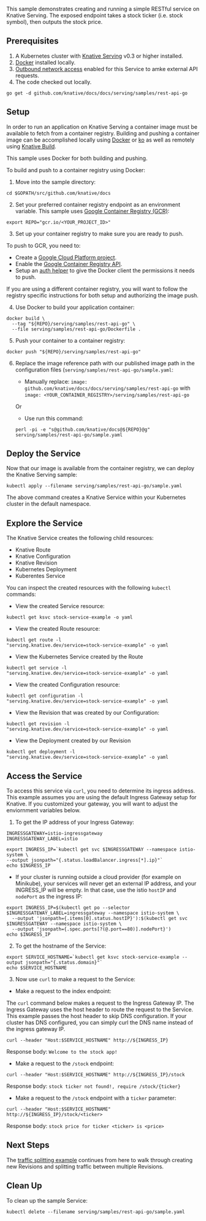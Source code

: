 
This sample demonstrates creating and running a simple RESTful service on
Knative Serving. The exposed endpoint takes a stock ticker (i.e. stock symbol),
then outputs the stock price.

## Prerequisites

1. A Kubernetes cluster with
   [Knative Serving](../../../install/README.md)
   v0.3 or higher installed.
1. [Docker](https://docs.docker.com/get-started/#prepare-your-docker-environment)
   installed locally.
1. [Outbound network access](../../../serving/outbound-network-access.md)
   enabled for this Service to amke external API requests.
1. The code checked out locally.

```
go get -d github.com/knative/docs/docs/serving/samples/rest-api-go
```

## Setup

In order to run an application on Knative Serving a container image must be
available to fetch from a container registry. Building and pushing a container
image can be accomplished locally using
[Docker](https://docs.docker.com/get-started) or
[ko](https://github.com/google/go-containerregistry/tree/master/cmd/ko) as well
as remotely using
[Knative Build](../../../build).

This sample uses Docker for both building and pushing.

To build and push to a container registry using Docker:

1. Move into the sample directory:

```
cd $GOPATH/src/github.com/knative/docs
```

2. Set your preferred container registry endpoint as an environment variable.
   This sample uses
   [Google Container Registry (GCR)](https://cloud.google.com/container-registry/):

```
export REPO="gcr.io/<YOUR_PROJECT_ID>"
```

3. Set up your container registry to make sure you are ready to push.

To push to GCR, you need to:

- Create a
  [Google Cloud Platform project](https://cloud.google.com/resource-manager/docs/creating-managing-projects#creating_a_project).
- Enable the
  [Google Container Registry API](https://console.cloud.google.com/apis/library/containerregistry.googleapis.com).
- Setup an
  [auth helper](https://cloud.google.com/container-registry/docs/advanced-authentication#gcloud_as_a_docker_credential_helper)
  to give the Docker client the permissions it needs to push.

If you are using a different container registry, you will want to follow the
registry specific instructions for both setup and authorizing the image push.

4. Use Docker to build your application container:

```
docker build \
  --tag "${REPO}/serving/samples/rest-api-go" \
  --file serving/samples/rest-api-go/Dockerfile .
```

5. Push your container to a container registry:

```
docker push "${REPO}/serving/samples/rest-api-go"
```

6. Replace the image reference path with our published image path in the
   configuration files (`serving/samples/rest-api-go/sample.yaml`:

   - Manually replace:
     `image: github.com/knative/docs/docs/serving/samples/rest-api-go` with
     `image: <YOUR_CONTAINER_REGISTRY>/serving/samples/rest-api-go`

   Or

   - Use run this command:

   ```
   perl -pi -e "s@github.com/knative/docs@${REPO}@g" serving/samples/rest-api-go/sample.yaml
   ```

## Deploy the Service

Now that our image is available from the container registry, we can deploy the
Knative Serving sample:

```
kubectl apply --filename serving/samples/rest-api-go/sample.yaml
```

The above command creates a Knative Service within your Kubernetes cluster in
the default namespace.

## Explore the Service

The Knative Service creates the following child resources:

- Knative Route
- Knative Configuration
- Knative Revision
- Kubernetes Deployment
- Kuberentes Service

You can inspect the created resources with the following `kubectl` commands:

- View the created Service resource:

```
kubectl get ksvc stock-service-example -o yaml
```

- View the created Route resource:

```
kubectl get route -l
"serving.knative.dev/service=stock-service-example" -o yaml
```

- View the Kubernetes Service created by the Route

```
kubectl get service -l
"serving.knative.dev/service=stock-service-example" -o yaml
```

- View the created Configuration resource:

```
kubectl get configuration -l
"serving.knative.dev/service=stock-service-example" -o yaml
```

- View the Revision that was created by our Configuration:

```
kubectl get revision -l
"serving.knative.dev/service=stock-service-example" -o yaml
```

- View the Deployment created by our Revision

```
kubectl get deployment -l
"serving.knative.dev/service=stock-service-example" -o yaml
```

## Access the Service

To access this service via `curl`, you need to determine its ingress address.
This example assumes you are using the default Ingress Gateway setup for
Knative. If you customized your gateway, you will want to adjust the enviornment
variables below.

1. To get the IP address of your Ingress Gateway:

```
INGRESSGATEWAY=istio-ingressgateway
INGRESSGATEWAY_LABEL=istio

export INGRESS_IP=`kubectl get svc $INGRESSGATEWAY --namespace istio-system \
--output jsonpath="{.status.loadBalancer.ingress[*].ip}"`
echo $INGRESS_IP
```

- If your cluster is running outside a cloud provider (for example on Minikube),
  your services will never get an external IP address, and your INGRESS_IP will
  be empty. In that case, use the istio `hostIP` and `nodePort` as the ingress
  IP:

```
export INGRESS_IP=$(kubectl get po --selector $INGRESSGATEWAY_LABEL=ingressgateway --namespace istio-system \
  --output 'jsonpath={.items[0].status.hostIP}'):$(kubectl get svc $INGRESSGATEWAY --namespace istio-system \
  --output 'jsonpath={.spec.ports[?(@.port==80)].nodePort}')
echo $INGRESS_IP
```

2. To get the hostname of the Service:

```
export SERVICE_HOSTNAME=`kubectl get ksvc stock-service-example --output jsonpath="{.status.domain}"`
echo $SERVICE_HOSTNAME
```

3. Now use `curl` to make a request to the Service:

- Make a request to the index endpoint:

The `curl` command below makes a request to the Ingress Gateway IP. The Ingress
Gateway uses the host header to route the request to the Service. This example
passes the host header to skip DNS configuration. If your cluster has DNS
configured, you can simply curl the DNS name instead of the ingress gateway IP.

```
curl --header "Host:$SERVICE_HOSTNAME" http://${INGRESS_IP}
```

Response body: `Welcome to the stock app!`

- Make a request to the `/stock` endpoint:

```
curl --header "Host:$SERVICE_HOSTNAME" http://${INGRESS_IP}/stock
```

Response body: `stock ticker not found!, require /stock/{ticker}`

- Make a request to the `/stock` endpoint with a `ticker` parameter:

```
curl --header "Host:$SERVICE_HOSTNAME" http://${INGRESS_IP}/stock/<ticker>
```

Response body: `stock price for ticker <ticker> is <price>`

## Next Steps

The
[traffic splitting example](../traffic-splitting)
continues from here to walk through creating new Revisions and splitting traffic
between multiple Revisions.

## Clean Up

To clean up the sample Service:

```
kubectl delete --filename serving/samples/rest-api-go/sample.yaml
```
